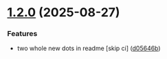 # [1.2.0](https://github.com/AbdoSalah22/microservice-cicd-pipeline/compare/v1.1.0...v1.2.0) (2025-08-27)


### Features

* two whole new dots in readme [skip ci] ([d05646b](https://github.com/AbdoSalah22/microservice-cicd-pipeline/commit/d05646b353179462377d0d80db9606e5af7c49af))
